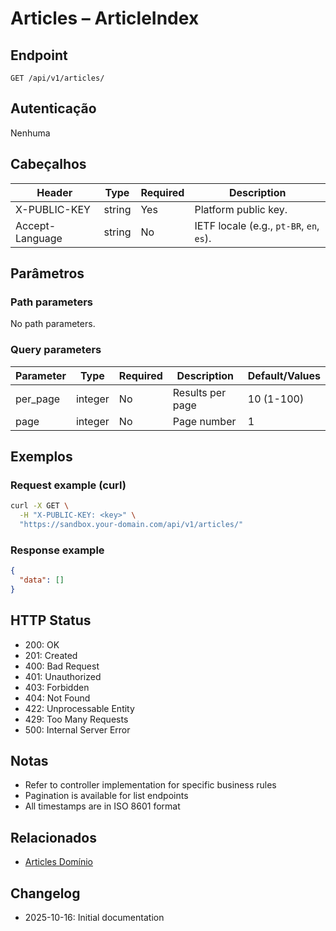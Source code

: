 # Articles – ArticleIndex

## Endpoint

```
GET /api/v1/articles/
```

## Autenticação

Nenhuma

## Cabeçalhos

| Header           | Type   | Required | Description |
| ---------------- | ------ | -------- | ----------- |
| X-PUBLIC-KEY     | string | Yes      | Platform public key. |
| Accept-Language  | string | No       | IETF locale (e.g., `pt-BR`, `en`, `es`). |

## Parâmetros

### Path parameters

No path parameters.

### Query parameters

| Parameter | Type    | Required | Description | Default/Values |
| --------- | ------- | -------- | ----------- | -------------- |
| per_page  | integer | No       | Results per page | 10 (1-100) |
| page      | integer | No       | Page number | 1 |

## Exemplos

### Request example (curl)

```bash
curl -X GET \
  -H "X-PUBLIC-KEY: <key>" \
  "https://sandbox.your-domain.com/api/v1/articles/"
```

### Response example

```json
{
  "data": []
}
```

## HTTP Status

- 200: OK
- 201: Created
- 400: Bad Request
- 401: Unauthorized
- 403: Forbidden
- 404: Not Found
- 422: Unprocessable Entity
- 429: Too Many Requests
- 500: Internal Server Error

## Notas

- Refer to controller implementation for specific business rules
- Pagination is available for list endpoints
- All timestamps are in ISO 8601 format

## Relacionados

- [Articles Domínio](../README.md)

## Changelog

- 2025-10-16: Initial documentation

